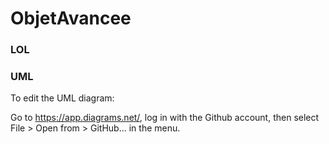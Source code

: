# ObjetAvancee

### LOL

### UML

To edit the UML diagram:

Go to https://app.diagrams.net/, log in with the Github account, then select File > Open from > GitHub... in the menu.
